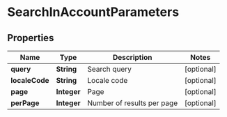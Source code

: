 

# SearchInAccountParameters

## Properties

Name | Type | Description | Notes
------------ | ------------- | ------------- | -------------
**query** | **String** | Search query |  [optional]
**localeCode** | **String** | Locale code |  [optional]
**page** | **Integer** | Page |  [optional]
**perPage** | **Integer** | Number of results per page |  [optional]



